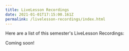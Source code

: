 ```yaml
---
title: LiveLesson Recordings
date: 2021-01-01T17:15:00.161Z
permalink: /livelesson-recordings/index.html
---
```


Here are a list of this semester's LiveLesson Recordings:

Coming soon!
